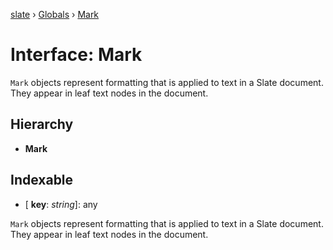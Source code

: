 [slate](../README.md) › [Globals](../globals.md) › [Mark](mark.md)

# Interface: Mark

`Mark` objects represent formatting that is applied to text in a Slate
document. They appear in leaf text nodes in the document.

## Hierarchy

* **Mark**

## Indexable

* \[ **key**: *string*\]: any

`Mark` objects represent formatting that is applied to text in a Slate
document. They appear in leaf text nodes in the document.
